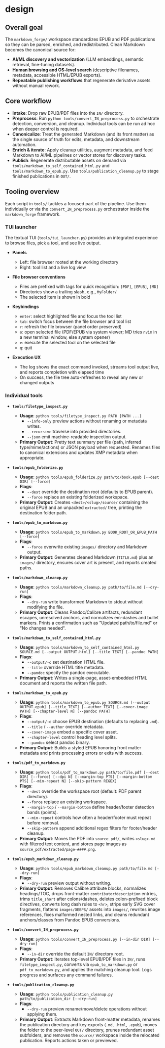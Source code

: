 # design

## Overall goal

The `markdown_forge/` workspace standardizes EPUB and PDF publications so they can be parsed, enriched, and redistributed. Clean Markdown becomes the canonical source for:

- **AI/ML discovery and vectorization** (LLM embeddings, semantic retrieval, fine-tuning datasets).
- **Human browsing and OS-level search** (descriptive filenames, metadata, accessible HTML/EPUB exports).
- **Repeatable publishing workflows** that regenerate derivative assets without manual rework.

## Core workflow

- **Intake**: Drop raw EPUB/PDF files into the `IN/` directory.
- **Preprocess**: Run `python tools/convert_IN_preprocess.py` to orchestrate detection, conversion, and cleanup. Individual tools can be run ad hoc when deeper control is required.
- **Canonicalize**: Treat the generated Markdown (and its front matter) as the single source of truth for edits, metadata, and downstream automation.
- **Enrich & iterate**: Apply cleanup utilities, augment metadata, and feed Markdown to AI/ML pipelines or vector stores for discovery tasks.
- **Publish**: Regenerate distributable assets on demand via `tools/markdown_to_self_contained_html.py` and `tools/markdown_to_epub.py`. Use `tools/publication_cleanup.py` to stage finished publications in `OUT/`.

## Tooling overview

Each script in `tools/` tackles a focused part of the pipeline. Use them individually or via the `convert_IN_preprocess.py` orchestrator inside the `markdown_forge` framework.

### TUI launcher

The textual TUI (`tools/tui_launcher.py`) provides an integrated experience to browse files, pick a tool, and see live output.

- **Panels**
  - Left: file browser rooted at the working directory
  - Right: tool list and a live log view

- **File browser conventions**
  - Files are prefixed with tags for quick recognition: `[PDF]`, `[EPUB]`, `[MD]`
  - Directories show a trailing slash, e.g., `MyFolder/`
  - The selected item is shown in bold

- **Keybindings**
  - `enter`: select highlighted file and focus the tool list
  - `tab`: switch focus between the file browser and tool list
  - `r`: refresh the file browser (panel order preserved)
  - `o`: open selected file (PDF/EPUB via system viewer; MD tries `nvim` in a new terminal window, else system opener)
  - `e`: execute the selected tool on the selected file
  - `q`: quit

- **Execution UX**
  - The log shows the exact command invoked, streams tool output live, and reports completion with elapsed time
  - On success, the file tree auto-refreshes to reveal any new or changed outputs

### Individual tools

- **`tools/filetype_inspect.py`**
  - **Usage**: `python tools/filetype_inspect.py PATH [PATH ...]`
    - `--info-only` preview actions without renaming or metadata writes.
    - `--recursive` traverse into provided directories.
    - `--json` emit machine-readable inspection output.
  - **Primary Output**: Pretty text summary per file (path, inferred type/mime/actions) or JSON payload when requested. Renames files to canonical extensions and updates XMP metadata when appropriate.

- **`tools/epub_folderize.py`**
  - **Usage**: `python tools/epub_folderize.py path/to/book.epub [--dest DIR] [--force]`
  - **Flags**:
    - `--dest` override the destination root (defaults to EPUB parent).
    - `--force` replace an existing folderized workspace.
  - **Primary Output**: Creates `<dest>/<slug>/source/` containing the original EPUB and an unpacked `extracted/` tree, printing the destination folder path.

- **`tools/epub_to_markdown.py`**
  - **Usage**: `python tools/epub_to_markdown.py BOOK_ROOT_OR_EPUB_PATH [--force]`
  - **Flags**:
    - `--force` overwrite existing `images/` directory and Markdown output.
  - **Primary Output**: Generates cleaned Markdown (`TITLE.md`) plus an `images/` directory, ensures cover art is present, and reports created paths.

- **`tools/markdown_cleanup.py`**
  - **Usage**: `python tools/markdown_cleanup.py path/to/file.md [--dry-run]`
  - **Flags**:
    - `--dry-run` write transformed Markdown to stdout without modifying the file.
  - **Primary Output**: Cleans Pandoc/Calibre artifacts, redundant escapes, unresolved anchors, and normalizes em-dashes and bullet markers. Prints a confirmation such as "Updated path/to/file.md" or "No changes needed".

- **`tools/markdown_to_self_contained_html.py`**
  - **Usage**: `python tools/markdown_to_self_contained_html.py SOURCE.md [--output OUTPUT.html] [--title TEXT] [--pandoc PATH]`
  - **Flags**:
    - `--output/-o` set destination HTML file.
    - `--title` override HTML title metadata.
    - `--pandoc` specify the pandoc executable.
  - **Primary Output**: Writes a single-page, asset-embedded HTML document and reports the written file path.

- **`tools/markdown_to_epub.py`**
  - **Usage**: `python tools/markdown_to_epub.py SOURCE.md [--output OUTPUT.epub] [--title TEXT] [--author TEXT] [--cover-image PATH] [--chapter-level N] [--pandoc PATH]`
  - **Flags**:
    - `--output/-o` choose EPUB destination (defaults to replacing `.md`).
    - `--title` / `--author` override metadata.
    - `--cover-image` embed a specific cover asset.
    - `--chapter-level` control heading level splits.
    - `--pandoc` select pandoc binary.
  - **Primary Output**: Builds a styled EPUB honoring front matter metadata and prints processing errors or exits with success.

- **`tools/pdf_to_markdown.py`**
  - **Usage**: `python tools/pdf_to_markdown.py path/to/file.pdf [--dest DIR] [--force] [--dpi N] [--margin-top PTS] [--margin-bottom PTS] [--min-repeat N] [--skip-pattern REGEX]`
  - **Flags**:
    - `--dest` override the workspace root (default: PDF parent directory).
    - `--force` replace an existing workspace.
    - `--margin-top` / `--margin-bottom` define header/footer detection bands (points).
    - `--min-repeat` controls how often a header/footer must repeat before removal.
    - `--skip-pattern` append additional regex filters for footer/header cleanup.
  - **Primary Output**: Moves the PDF into `source_pdf/`, writes `<slug>.md` with filtered text content, and stores page images as `source_pdf/extracted/page-####.png`.

- **`tools/epub_markdown_cleanup.py`**
  - **Usage**: `python tools/epub_markdown_cleanup.py path/to/file.md [--dry-run]`
  - **Flags**:
    - `--dry-run` preview output without writing.
  - **Primary Output**: Removes Calibre attribute blocks, normalizes headings/TOC, drops front-matter `contributor`/`description` entries, trims `title_short` after colons/dashes, deletes colon-prefixed block directives, converts long dash rules to `<hr>`, strips early SVG cover fragments, flattens `images/OEBPS/` assets into `images/`, rewrites image references, fixes malformed nested links, and cleans redundant anchors/classes from Pandoc EPUB conversions.

- **`tools/convert_IN_preprocess.py`**
  - **Usage**: `python tools/convert_IN_preprocess.py [--in-dir DIR] [--dry-run]`
  - **Flags**:
    - `--in-dir` override the default `IN/` directory root.
  - **Primary Output**: Iterates top-level EPUB/PDF files in `IN/`, runs `filetype_inspect.py`, converts via `epub_to_markdown.py` or `pdf_to_markdown.py`, and applies the matching cleanup tool. Logs progress and surfaces any command failures.

- **`tools/publication_cleanup.py`**
  - **Usage**: `python tools/publication_cleanup.py path/to/publication_dir [--dry-run]`
  - **Flags**:
    - `--dry-run` preview rename/move/delete operations without applying them.
  - **Primary Output**: Extracts Markdown front-matter metadata, renames the publication directory and key exports (`.md`, `.html`, `.epub`), moves the folder to the peer-level `OUT/` directory, prunes redundant asset subfolders, and removes the `source/` workspace inside the relocated publication. Reports actions taken or previewed.
